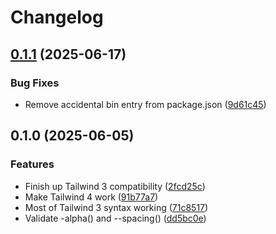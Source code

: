# Changelog

## [0.1.1](https://github.com/humanwhocodes/tailwind-csstree/compare/tailwind-csstree-v0.1.0...tailwind-csstree-v0.1.1) (2025-06-17)


### Bug Fixes

* Remove accidental bin entry from package.json ([9d61c45](https://github.com/humanwhocodes/tailwind-csstree/commit/9d61c45f7a19c2782fcb73d103a37e280cb607dc))

## 0.1.0 (2025-06-05)


### Features

* Finish up Tailwind 3 compatibility ([2fcd25c](https://github.com/humanwhocodes/tailwind-csstree/commit/2fcd25cddb566dc69b346ac674501995b3e428bb))
* Make Tailwind 4 work ([91b77a7](https://github.com/humanwhocodes/tailwind-csstree/commit/91b77a7f079b01aa999016c63297ab74db74106a))
* Most of Tailwind 3 syntax working ([71c8517](https://github.com/humanwhocodes/tailwind-csstree/commit/71c85177daf938838f01474970f60d00dd0b12e7))
* Validate -alpha() and --spacing() ([dd5bc0e](https://github.com/humanwhocodes/tailwind-csstree/commit/dd5bc0e80543ff18e2975b467e1c187b4d97af14))
